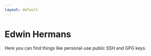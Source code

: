 ```yaml
---
layout: default
---
```


# Edwin Hermans

Here you can find things like personal-use public SSH and GPG keys.
